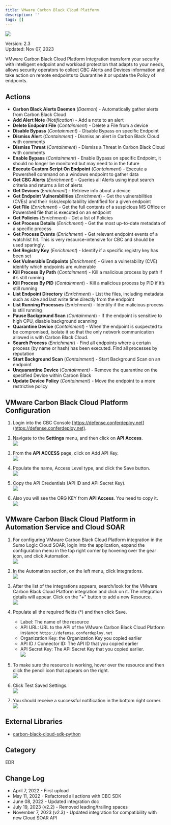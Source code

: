 ```yaml
---
title: VMware Carbon Black Cloud Platform
description: ''
tags: []
---
```


![](/img/platform-services/automation-service/app-central/logos/vmware-carbon-black-cloud-platform.png)

Version: 2.3  
Updated: Nov 07, 2023

VMware Carbon Black Cloud Platform Integration transform your security with intelligent endpoint and workload protection that adapts to your needs, allows security operators to collect CBC Alerts and Devices information and take action on remote endpoints to Quarantine it or update the Policy of endpoints.

## Actions

* **Carbon Black Alerts Daemon** (*Daemon*) - Automatically gather alerts from Carbon Black Cloud
* **Add Alert Note** (*Notification*) - Add a note to an alert
* **Delete Endpoint File** (*Containment*) - Delete a File from a device
* **Disable Bypass** (*Containment*) - Disable Bypass on specific Endpoint
* **Dismiss Alert** (*Containment*) - Dismiss an alert in Carbon Black Cloud with comments
* **Dismiss Threat** (*Containment*) - Dismiss a Threat in Carbon Black Cloud with comments
* **Enable Bypass** (*Containment*) - Enable Bypass on specific Endpoint, it should no longer be monitored but may need to in the future
* **Execute Custom Script On Endpoint** (*Containment*) - Execute a Powershell command on a windows endpoint to gather data
* **Get CBC Alerts** (*Enrichment*) - Queries all Alerts using input search criteria and returns a list of alerts
* **Get Devices** (*Enrichment*) - Retrieve info about a device
* **Get Endpoint Vulnerabilities** (*Enrichment*) - Get the vulnerabilities (CVEs) and their risks/exploitability identified for a given endpoint
* **Get File** (*Enrichment*) - Get the full contents of a suspicious MS Office or Powershell file that is executed on an endpoint
* **Get Policies** (*Enrichment*) - Get a list of Policies
* **Get Process Details** (*Enrichment*) - Get the most up-to-date metadata of a specific process
* **Get Process Events** (*Enrichment*) - Get relevant endpoint events of a watchlist hit. This is very resource-intensive for CBC and should be used sparingly.
* **Get Registry Key** (*Enrichment*) - Identify if a specific registry key has been set
* **Get Vulnerable Endpoints** (*Enrichment*) - Given a vulnerability (CVE) identify which endpoints are vulnerable
* **Kill Process By Path** (*Containment*) - Kill a malicious process by path if it’s still running
* **Kill Process By PID** (*Containment*) - Kill a malicious process by PID if it’s still running
* **List Endpoint Directory** (*Enrichment*) - List the files, including metadata such as size and last write time directly from the endpoint
* **List Running Processes** (*Enrichment*) - Identify if the malicious process is still running
* **Pause Background Scan** (*Containment*) - If the endpoint is sensitive to high CPU, disable background scanning
* **Quarantine Device** (*Containment*) - When the endpoint is suspected to be compromised, isolate it so that the only network communication allowed is with Carbon Black Cloud.
* **Search Process** (*Enrichment*) - Find all endpoints where a certain process (by name or hash) has been executed. Find all processes by reputation
* **Start Background Scan** (*Containment*) - Start Background Scan on an endpoint
* **Unquarantine Device** (*Containment) -* Remove the quarantine on the specified Device within Carbon Black
* **Update Device Policy** (*Containment) -* Move the endpoint to a more restrictive policy

## VMware Carbon Black Cloud Platform Configuration

1. Login into the CBC Console [https://defense.conferdeploy.net](https://defense.conferdeploy.net).

1. Navigate to the **Settings** menu, and then click on **API Access**. <br/>![](/img/platform-services/automation-service/app-central/integrations/vmware-carbon-black-cloud-platform/vmware-carbon-black-cloud-platform-1.png)

1. From the **API ACCESS** page, click on Add API Key.  <br/>![](/img/platform-services/automation-service/app-central/integrations/vmware-carbon-black-cloud-platform/vmware-carbon-black-cloud-platform-2.png)

1. Populate the name, Access Level type, and click the Save button. <br/>![](/img/platform-services/automation-service/app-central/integrations/vmware-carbon-black-cloud-platform/vmware-carbon-black-cloud-platform-3.png)

1. Copy the API Credentials (API ID and API Secret Key). <br/>![](/img/platform-services/automation-service/app-central/integrations/vmware-carbon-black-cloud-platform/vmware-carbon-black-cloud-platform-4.png)

1. Also you will see the ORG KEY from **API Access**. You need to copy it. <br/>![](/img/platform-services/automation-service/app-central/integrations/vmware-carbon-black-cloud-platform/vmware-carbon-black-cloud-platform-5.png)

## VMware Carbon Black Cloud Platform in Automation Service and Cloud SOAR

1. For configuring VMware Carbon Black Cloud Platform integration in the Sumo Logic Cloud SOAR, login into the application, expand the configuration menu in the top right corner by hovering over the gear icon, and click Automation. <br/>![](/img/platform-services/automation-service/app-central/integrations/vmware-carbon-black-cloud-platform/vmware-carbon-black-cloud-platform-6.png)

1. In the Automation section, on the left menu, click Integrations. <br/>![](/img/platform-services/automation-service/app-central/integrations/vmware-carbon-black-cloud-platform/vmware-carbon-black-cloud-platform-7.png)

1. After the list of the integrations appears, search/look for the VMware Carbon Black Cloud Platform integration and click on it. The integration details will appear. Click on the "+" button to add a new Resource. <br/>![](/img/platform-services/automation-service/app-central/integrations/vmware-carbon-black-cloud-platform/vmware-carbon-black-cloud-platform-8.png)

1. Populate all the required fields (\*) and then click Save.
   * Label: The name of the resource
   * API URL: URL to the API of the VMware Carbon Black Cloud Platform instance `https://defense.conferdeploy.net`
   * Organization Key: the Organization Key you copied earlier
   * API ID / Connector ID: The API ID that you copied earlier
   * API Secret Key: The API Secret Key that you copied earlier. <br/>![](/img/platform-services/automation-service/app-central/integrations/vmware-carbon-black-cloud-platform/vmware-carbon-black-cloud-platform-9.png)

1. To make sure the resource is working, hover over the resource and then click the pencil icon that appears on the right. <br/>![](/img/platform-services/automation-service/app-central/integrations/vmware-carbon-black-cloud-platform/vmware-carbon-black-cloud-platform-10.png)

1. Click Test Saved Settings. <br/>![](/img/platform-services/automation-service/app-central/integrations/vmware-carbon-black-cloud-platform/vmware-carbon-black-cloud-platform-11.png)

1. You should receive a successful notification in the bottom right corner. <br/>![](/img/platform-services/automation-service/app-central/integrations/vmware-carbon-black-cloud-platform/vmware-carbon-black-cloud-platform-12.png)

## External Libraries

* [carbon-black-cloud-sdk-python](https://github.com/carbonblack/carbon-black-cloud-sdk-python/blob/develop/LICENSE)

## Category

EDR

## Change Log

* April 7, 2022 - First upload
* May 11, 2022 - Refactored all actions with CBC SDK
* June 08, 2022 - Updated integration doc
* July 19, 2023 (v2.2) - Removed leading/trailing spaces
* November 7, 2023 (v2.3) - Updated integration for compatibility with new Cloud SOAR API

